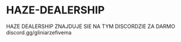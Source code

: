 # HAZE-DEALERSHIP
HAZE DEALERSHIP ZNAJDUJE SIE NA TYM DISCORDZIE  ZA DARMO discord.gg/gliniarzefivema
